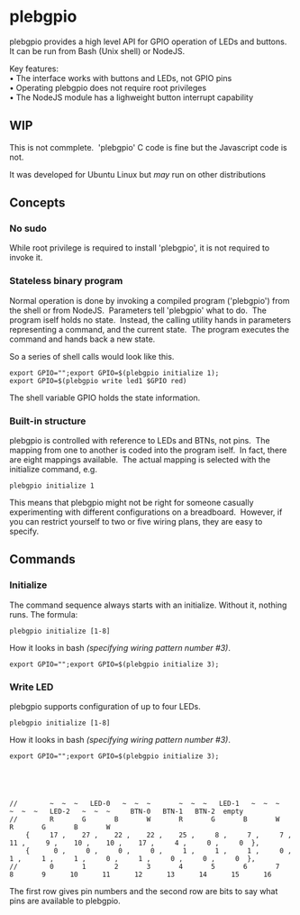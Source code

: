 # plebgpio

plebgpio provides a high level API for GPIO operation of LEDs and buttons.&nbsp; 
It can be run from Bash (Unix shell) or NodeJS.&nbsp; 

Key features:&nbsp;   
&bull;  The interface works with buttons and LEDs, not GPIO pins&nbsp;  
&bull;  Operating plebgpio does not require root privileges&nbsp;  
&bull;  The NodeJS module has a lighweight button interrupt capability

## WIP

This is not commplete.&nbsp;
&apos;plebgpio&apos; C code is fine but the Javascript code is not.

It was developed for Ubuntu Linux but *may* run on other distributions&nbsp;


## Concepts

### No sudo

While root privilege is required to install 'plebgpio', it is not required to invoke it.&nbsp; 

### Stateless binary program

Normal operation is done by invoking a compiled program ('plebgpio') from the shell or from NodeJS.&nbsp; 
Parameters tell 'plebgpio' what to do.&nbsp; 
The program iself holds no state.&nbsp; 
Instead, the calling utility hands in parameters representing a command, and the current state.&nbsp; 
The program executes the command and hands back a new state.&nbsp;

So a series of shell calls would look like this.

	export GPIO="";export GPIO=$(plebgpio initialize 1);
	export GPIO=$(plebgpio write led1 $GPIO red)

The shell variable GPIO holds the state information.

### Built-in structure

plebgpio is controlled with reference to LEDs and BTNs, not pins.&nbsp; 
The mapping from one to another is coded into the program iself.&nbsp; 
In fact, there are eight mappings available.&nbsp; 
The actual mapping is selected with the initialize command, e.g.&nbsp;

	plebgpio initialize 1

This means that plebgpio might not be right for someone casually experimenting with different configurations on a breadboard.&nbsp; 
However, if you can restrict yourself to two or five wiring plans, they are easy to specify.&nbsp; 

## Commands

### Initialize

The command sequence always starts with an initialize.  Without it, nothing runs.  The formula:

	plebgpio initialize [1-8]

How it looks in bash *(specifying wiring pattern number #3)*.

	export GPIO="";export GPIO=$(plebgpio initialize 3);

### Write LED

plebgpio supports configuration of up to four LEDs.  

	plebgpio initialize [1-8]

How it looks in bash *(specifying wiring pattern number #3)*.

	export GPIO="";export GPIO=$(plebgpio initialize 3);





	//        ~  ~  ~   LED-0   ~  ~  ~       ~  ~  ~   LED-1   ~  ~  ~       ~  ~  ~   LED-2   ~  ~  ~     BTN-0   BTN-1   BTN-2  empty
	//        R       G       B       W       R       G       B       W       R       G       B       W
	    {     17 ,    27 ,    22 ,    22 ,    25 ,     8 ,     7 ,     7 ,    11 ,     9 ,    10 ,    10 ,    17 ,     4 ,     0 ,     0  },
	    {      0 ,     0 ,     0 ,     0 ,     1 ,     1 ,     1 ,     0 ,     1 ,     1 ,     1 ,     0 ,     1 ,     0 ,     0 ,     0  },
	//        0       1       2       3       4       5       6       7       8       9      10      11      12      13      14      15      16      

The first row gives pin numbers and the second row are bits to say what pins are available to plebgpio.

